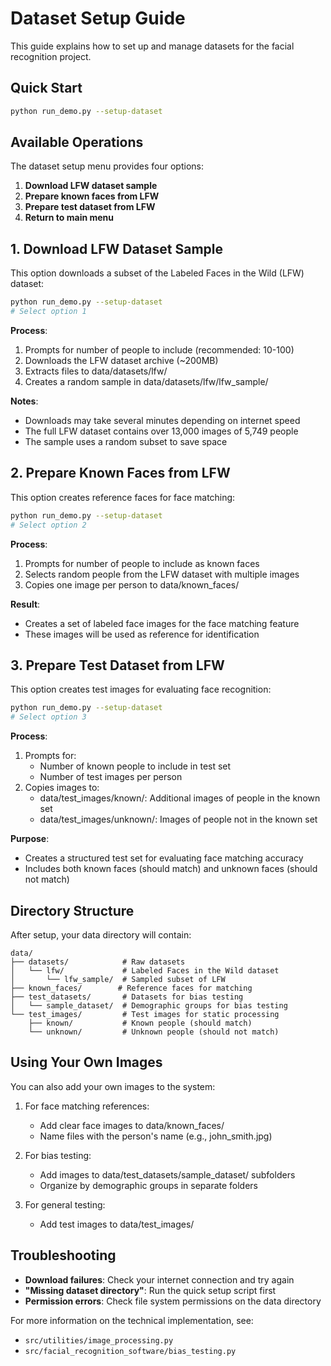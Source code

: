 # Dataset Setup Guide

This guide explains how to set up and manage datasets for the facial recognition project.

## Quick Start
```bash
python run_demo.py --setup-dataset
```

## Available Operations

The dataset setup menu provides four options:

1. **Download LFW dataset sample**
2. **Prepare known faces from LFW**
3. **Prepare test dataset from LFW**
4. **Return to main menu**

## 1. Download LFW Dataset Sample

This option downloads a subset of the Labeled Faces in the Wild (LFW) dataset:

```bash
python run_demo.py --setup-dataset
# Select option 1
```

**Process**:
1. Prompts for number of people to include (recommended: 10-100)
2. Downloads the LFW dataset archive (~200MB)
3. Extracts files to data/datasets/lfw/
4. Creates a random sample in data/datasets/lfw/lfw_sample/

**Notes**:
- Downloads may take several minutes depending on internet speed
- The full LFW dataset contains over 13,000 images of 5,749 people
- The sample uses a random subset to save space

## 2. Prepare Known Faces from LFW

This option creates reference faces for face matching:

```bash
python run_demo.py --setup-dataset
# Select option 2
```

**Process**:
1. Prompts for number of people to include as known faces
2. Selects random people from the LFW dataset with multiple images
3. Copies one image per person to data/known_faces/

**Result**:
- Creates a set of labeled face images for the face matching feature
- These images will be used as reference for identification

## 3. Prepare Test Dataset from LFW

This option creates test images for evaluating face recognition:

```bash
python run_demo.py --setup-dataset
# Select option 3
```

**Process**:
1. Prompts for:
   - Number of known people to include in test set
   - Number of test images per person
2. Copies images to:
   - data/test_images/known/: Additional images of people in the known set
   - data/test_images/unknown/: Images of people not in the known set

**Purpose**:
- Creates a structured test set for evaluating face matching accuracy
- Includes both known faces (should match) and unknown faces (should not match)

## Directory Structure

After setup, your data directory will contain:

```
data/
├── datasets/            # Raw datasets
│   └── lfw/             # Labeled Faces in the Wild dataset
│       └── lfw_sample/  # Sampled subset of LFW
├── known_faces/        # Reference faces for matching
├── test_datasets/       # Datasets for bias testing
│   └── sample_dataset/  # Demographic groups for bias testing
└── test_images/         # Test images for static processing
    ├── known/           # Known people (should match)
    └── unknown/         # Unknown people (should not match)
```

## Using Your Own Images

You can also add your own images to the system:

1. For face matching references:
   - Add clear face images to data/known_faces/
   - Name files with the person's name (e.g., john_smith.jpg)

2. For bias testing:
   - Add images to data/test_datasets/sample_dataset/ subfolders
   - Organize by demographic groups in separate folders

3. For general testing:
   - Add test images to data/test_images/

## Troubleshooting

- **Download failures**: Check your internet connection and try again
- **"Missing dataset directory"**: Run the quick setup script first
- **Permission errors**: Check file system permissions on the data directory

For more information on the technical implementation, see:
- `src/utilities/image_processing.py`
- `src/facial_recognition_software/bias_testing.py`
